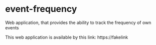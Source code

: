 # event-frequency
Web application, that provides the ability to track the frequency of own events

This web application is available  by this link: https://fakelink
